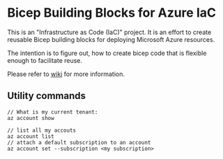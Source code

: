 # Bicep Building Blocks for Azure IaC
This is an "Infrastructure as Code (IaC)" project.
It is an effort to create reusable Bicep building blocks for deploying Microsoft Azure resources.

The intention is to figure out, how to create bicep code that is flexible enough to facilitate reuse.

Please refer to [wiki](https://github.com/vkoster/bicep-building-blocks/wiki) for more information.

## Utility commands
````
// What is my current tenant:
az account show

// list all my accouts
az account list
// attach a default subscription to an account
az account set --subscription <my subscription>
````



